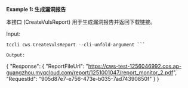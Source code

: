 **Example 1: 生成漏洞报告**

本接口 (CreateVulsReport) 用于生成漏洞报告并返回下载链接。

Input: 

```
tccli cws CreateVulsReport --cli-unfold-argument ```

Output: 
```
{
    "Response": {
        "ReportFileUrl": "https://cws-test-1256046992.cos.ap-guangzhou.myqcloud.com/report/1251001047/report_monitor_2.pdf",
        "RequestId": "905d87e7-e756-473e-b035-7ad74390850f"
    }
}
```

